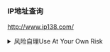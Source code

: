### IP地址查询
http://www.ip138.com/
<details><summary>风险自理Use At Your Own Risk</summary>

### NihongoMaster Japanese Dictionary
https://www.nihongomaster.com/dictionary
nihongomasterlogo.png (286×90)
![](https://www.nihongomaster.com/images/nihongomasterlogo.png)
front_classroom.png (174×172)
![](https://www.nihongomaster.com/images/front_classroom.png)

### stonEj
https://www.youtube.com/channel/UCghLs6s95LrBWOdlZUCH4qw
![](https://yt3.ggpht.com/a/AATXAJyd2U49hdVHTcirFGKuZaidppxWaM7H77Cv)

### 徐x冬bj格斗狂人
https://www.youtube.com/channel/UCIXOIjR2mp8tHz78DE0vj2A
![](https://yt3.ggpht.com/a/AATXAJx37N1wCH1y1L68RKAstImC-AtlrHSqpYJuUg)

### 陈qs
https://www.youtube.com/channel/UCv361SF6FKznoGPKEFG9Yhw
![](https://yt3.ggpht.com/a/AATXAJwGDGb62HH_vW61drPc0bMlmr4beZ1LsAG9Hg)
</details>

